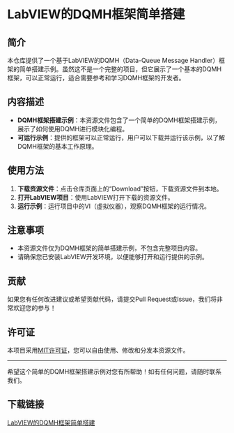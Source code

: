 # LabVIEW的DQMH框架简单搭建

## 简介
本仓库提供了一个基于LabVIEW的DQMH（Data-Queue Message Handler）框架的简单搭建示例。虽然这不是一个完整的项目，但它展示了一个基本的DQMH框架，可以正常运行，适合需要参考和学习DQMH框架的开发者。

## 内容描述
- **DQMH框架搭建示例**：本资源文件包含了一个简单的DQMH框架搭建示例，展示了如何使用DQMH进行模块化编程。
- **可运行示例**：提供的框架可以正常运行，用户可以下载并运行该示例，以了解DQMH框架的基本工作原理。

## 使用方法
1. **下载资源文件**：点击仓库页面上的“Download”按钮，下载资源文件到本地。
2. **打开LabVIEW项目**：使用LabVIEW打开下载的资源文件。
3. **运行示例**：运行项目中的VI（虚拟仪器），观察DQMH框架的运行情况。

## 注意事项
- 本资源文件仅为DQMH框架的简单搭建示例，不包含完整项目内容。
- 请确保您已安装LabVIEW开发环境，以便能够打开和运行提供的示例。

## 贡献
如果您有任何改进建议或希望贡献代码，请提交Pull Request或Issue，我们将非常欢迎您的参与！

## 许可证
本项目采用[MIT许可证](LICENSE)，您可以自由使用、修改和分发本资源文件。

---

希望这个简单的DQMH框架搭建示例对您有所帮助！如有任何问题，请随时联系我们。

## 下载链接

[LabVIEW的DQMH框架简单搭建](https://pan.quark.cn/s/ae5f715bdcd6)